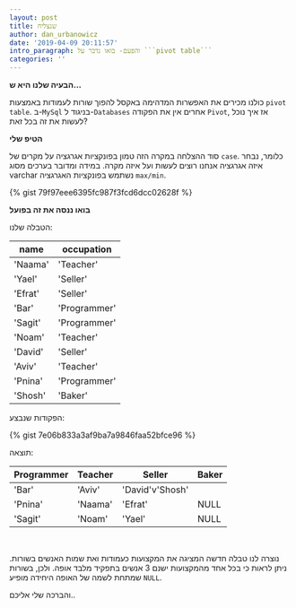 ```yaml
---
layout: post
title: שנצליח
author: dan_urbanowicz
date: '2019-04-09 20:11:57'
intro_paragraph: והפעם- בואו נדבר על ```pivot table```
categories: ''
---
```

**הבעיה שלנו היא ש...**

כולנו מכירים את האפשרות המדהימה באקסל להפוך שורות לעמודות באמצעות ```pivot table```. ב-```MySql``` בניגוד ל-```Databases``` אחרים אין את הפקודה ```Pivot```, אז איך נוכל לעשות את זה בכל זאת? 

**הטיפ שלי**

סוד ההצלחה במקרה הזה טמון בפונקציות אגרגציה על מקרים של ```case```. כלומר, נבחר איזה אגרגציה אנחנו רוצים לעשות ועל איזה מקרה.
במידה ומדובר בערכים מסוג varchar נשתמש בפונקציות האגרגציה ```max/min```.

{% gist 79f97eee6395fc987f3fcd6dcc02628f %}

**בואו ננסה את זה בפועל**

הטבלה שלנו:  

|name|occupation|
|---|---|
|'Naama'| 'Teacher'|
|'Yael'| 'Seller'|
|'Efrat'| 'Seller'|
|'Bar'| 'Programmer'|
|'Sagit'| 'Programmer'|
|'Noam'| 'Teacher'|
|'David'| 'Seller'|
|'Aviv'|'Teacher'|
|'Pnina'| 'Programmer'|
|'Shosh'|'Baker'|


הפקודות שנבצע:

{% gist 7e06b833a3af9ba7a9846faa52bfce96 %}

תוצאה:

|Programmer| Teacher| Seller| Baker|
|---|---|---|---|
|'Bar'|'Aviv'|'David'v'Shosh'|
|'Pnina'|'Naama'|'Efrat'|NULL|
|'Sagit'|'Noam'|'Yael'|NULL|

<br>



נוצרה לנו טבלה חדשה המציגה את המקצועות כעמודות ואת שמות האנשים בשורות. ניתן לראות כי בכל אחד מהמקצועות ישנם 3 אנשים בתפקיד מלבד אופה. ולכן, בשורות שמתחת לשמה של האופה היחידה מופיע ```NULL```.


והברכה שלי אליכם..


